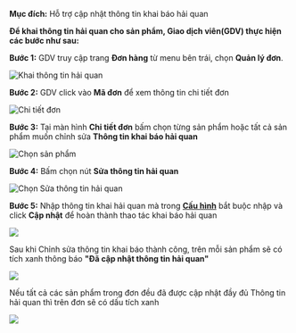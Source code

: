 **Mục đích:** Hỗ trợ cập nhật thông tin khai báo hải quan

**Để khai thông tin hải quan cho sản phẩm, Giao dịch viên(GDV) thực hiện các bước như sau:**

**Bước 1:** GDV truy cập trang **Đơn hàng** từ menu bên trái, chọn **Quản lý đơn**.

![Khai thông tin hải quan](https://user-images.githubusercontent.com/75475064/105573833-e5fb6b80-5d92-11eb-8959-bf9fadca05a5.png)

**Bước 2:** GDV click vào **Mã đơn** để xem thông tin chi tiết đơn

![Chi tiết đơn](https://user-images.githubusercontent.com/75475064/105573914-6621d100-5d93-11eb-98b2-c688b45fec46.png)

**Bước 3:** Tại màn hình **Chi tiết đơn** bấm chọn từng sản phẩm hoặc tất cả sản phẩm muốn chỉnh sửa **Thông tin khai báo hải quan**

![Chọn sản phẩm](https://user-images.githubusercontent.com/75475064/105573996-15f73e80-5d94-11eb-8ba2-a90cf7e4a680.png)

**Bước 4:** Bấm chọn nút **Sửa thông tin hải quan**

![Chọn Sửa thông tin hải quan](https://user-images.githubusercontent.com/75475064/105574059-8bfba580-5d94-11eb-8ffc-7003221f769e.png)

**Bước 5:** Nhập thông tin khai hải quan mà trong **[Cấu hình](https://hd.gobiz.vn/m5/cau-hinh/cauhinhchung)** bắt buộc nhập và click **Cập nhật** để hoàn thành thao tác khai báo hải quan

![](https://user-images.githubusercontent.com/75475064/105574251-d03b7580-5d95-11eb-9368-339681145957.png)

Sau khi Chỉnh sửa thông tin khai báo thành công, trên mỗi sản phẩm sẽ có tích xanh thông báo **"Đã cập nhật thông tin hải quan"**

![](https://user-images.githubusercontent.com/75475064/105574279-0aa51280-5d96-11eb-9142-ad14d1b5ccd2.png)

Nếu tất cả các sản phẩm trong đơn đều đã được cập nhật đầy đủ Thông tin hải quan thì trên đơn sẽ có dấu tích xanh

![](https://user-images.githubusercontent.com/75475064/105574307-4fc94480-5d96-11eb-8b0c-4e3fcead10d3.png)






